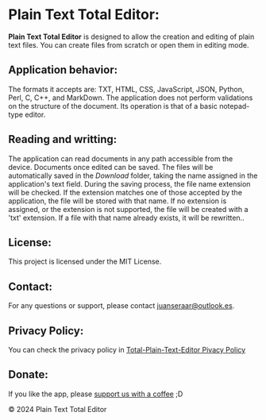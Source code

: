 # Plain Text Total Editor:

**Plain Text Total Editor** is designed to allow the creation and editing of plain text files. You can create files from scratch or open them in editing mode.

## Application behavior:
The formats it accepts are: TXT, HTML, CSS, JavaScript, JSON, Python, Perl, C, C++, and MarkDown. The application does not perform validations on the structure of the document. Its operation is that of a basic notepad-type editor.

## Reading and writting:
The application can read documents in any path accessible from the device. Documents once edited can be saved. The files will be automatically saved in the *Download* folder, taking the name assigned in the application's text field.
During the saving process, the file name extension will be checked. If the extension matches one of those accepted by the application, the file will be stored with that name. If no extension is assigned, or the extension is not supported, the file will be created with a 'txt' extension. If a file with that name already exists, it will be rewritten..

## License:

This project is licensed under the MIT License.

## Contact:

For any questions or support, please contact [juanseraar@outlook.es](mailto:juanseraar@outlook.es).

## Privacy Policy:

You can check the privacy policy in [Total-Plain-Text-Editor Pivacy Policy](https://juanse77.github.io/total-plain-text-editor/privacy-policy.html)

## Donate:
If you like the app, please [support us with a coffee](https://buymeacoffee.com/total.plain.text.editor) ;D

&copy; 2024 Plain Text Total Editor
